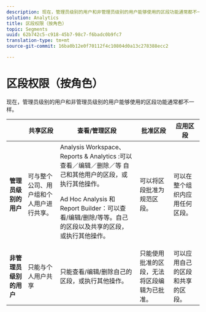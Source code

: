 ```yaml
---
description: 现在，管理员级别的用户和非管理员级别的用户能够使用的区段功能通常都不一样。
solution: Analytics
title: 区段权限（按角色）
topic: Segments
uuid: 62b742c5-c918-45b7-98c7-f6badc0b9fc7
translation-type: tm+mt
source-git-commit: 16ba0b12e0f70112f4c10804d0a13c278388ecc2

---
```



# 区段权限（按角色）

现在，管理员级别的用户和非管理员级别的用户能够使用的区段功能通常都不一样。

<table id="table_13F72FD90C964B86BD4B51E6F51ED292"> 
 <thead> 
  <tr> 
   <th colname="col1" class="entry"></th> 
   <th colname="col2" class="entry"> 共享区段 </th> 
   <th colname="col3" class="entry"> 查看/管理区段 </th> 
   <th colname="col4" class="entry"> 批准区段 </th> 
   <th colname="col5" class="entry"> 应用区段 </th> 
  </tr> 
 </thead>
 <tbody> 
  <tr> 
   <td colname="col1"> <b>管理员级别的用户</b> </td> 
   <td colname="col2"> 可与整个公司、用户组和个人用户进行共享。 </td> 
   <td colname="col3"> <span class="keyword"> Analysis Workspace、Reports &amp; Analytics </span>:可以查看／编辑／删除／等 自己和其他用户的区段，或执行其他操作。 <p> <span class="keyword">Ad Hoc Analysis</span> 和 <span class="keyword">Report Builder</span>：可以查看/编辑/删除/等等。自己的区段以及共享的区段，或执行其他操作。 </p> </td> 
   <td colname="col4"> 可以将区段批准为规范区段。 </td> 
   <td colname="col5"> 可以在整个组织内应用任何区段。 </td> 
  </tr> 
  <tr> 
   <td colname="col1"> <b>非管理员级别的用户</b> </td> 
   <td colname="col2"> 只能与个人用户共享 </td> 
   <td colname="col3"> 只能查看/编辑/删除自己的区段，或执行其他操作。 </td> 
   <td colname="col4"> 只能使用批准的区段，无法将区段编辑为已批准。 </td> 
   <td colname="col5"> 可以应用自己的区段和共享的区段。 </td> 
  </tr> 
 </tbody> 
</table>


